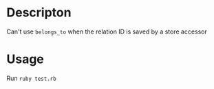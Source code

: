 # Descripton
Can't use `belongs_to` when the relation ID is saved by a store accessor

# Usage
Run `ruby test.rb`
